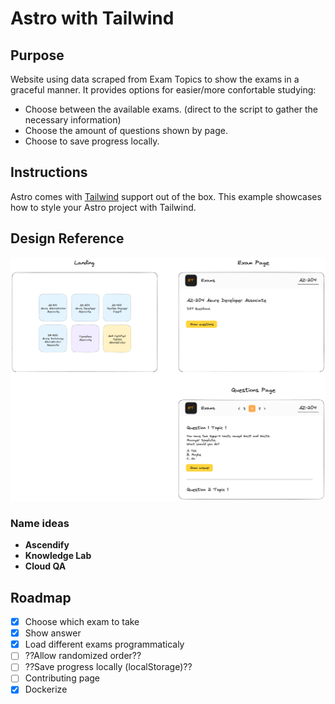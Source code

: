 # Astro with Tailwind

## Purpose

Website using data scraped from Exam Topics to show the exams in a graceful manner. It provides options for easier/more confortable studying:

- Choose between the available exams. (direct to the script to gather the necessary information)
- Choose the amount of questions shown by page.
- Choose to save progress locally.

## Instructions

Astro comes with [Tailwind](https://tailwindcss.com) support out of the box. This example showcases how to style your Astro project with Tailwind.

## Design Reference

![Design Idea](img/Untitled-2023-06-01-2325.png)

### Name ideas

- **Ascendify**
- **Knowledge Lab**
- **Cloud QA**

## Roadmap

- [x] Choose which exam to take
- [x] Show answer
- [x] Load different exams programmaticaly
- [ ] ??Allow randomized order??
- [ ] ??Save progress locally (localStorage)??
- [ ] Contributing page
- [x] Dockerize
